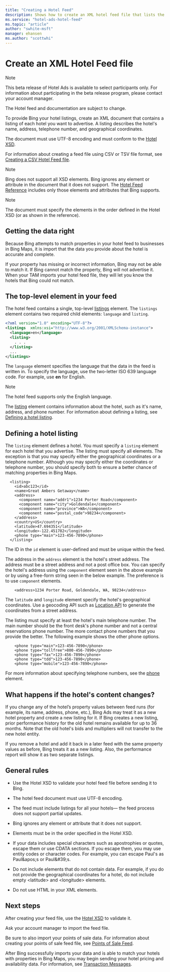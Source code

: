 ```yaml
---
title: "Creating a Hotel Feed"
description: Shows how to create an XML hotel feed file that lists the hotel properties you want to advertise.
ms.service: "hotel-ads-hotel-feed"
ms.topic: "article"
author: "swhite-msft"
manager: ehansen
ms.author: "scottwhi"
---
```


# Create an XML Hotel Feed file

> [!NOTE]
> This beta release of Hotel Ads is available to select participants only. For information about participating in the beta release program, please contact your account manager.
>
> The Hotel feed and documentation are subject to change. 

To provide Bing your hotel listings, create an XML document that contains a listing of each hotel you want to advertise. A listing describes the hotel's name, address, telephone number, and geographical coordinates.

The document must use UTF-8 encoding and must conform to the [Hotel XSD](https://bhacstatic.blob.core.windows.net/schemas/hotel.xsd). 

For information about creating a feed file using CSV or TSV file format, see [Creating a CSV Hotel Feed file](create-csv-hotel-feed.md).

> [!NOTE]
> Bing does not support all XSD elements. Bing ignores any element or attribute in the document that it does not support. The [Hotel Feed Reference](../hotel-feed/reference.md) includes only those elements and attributes that Bing supports. 

> [!NOTE]
> The document must specify the elements in the order defined in the Hotel XSD (or as shown in the reference).



## Getting the data right

Because Bing attempts to match properties in your hotel feed to businesses in Bing Maps, it is import that the data you provide about the hotel is accurate and complete.

If your property has missing or incorrect information, Bing may not be able to match it. If Bing cannot match the property, Bing will not advertise it. When your TAM imports your hotel feed file, they will let you know the hotels that Bing could not match.


## The top-level element in your feed

The hotel feed contains a single, top-level [listings](../hotel-feed/reference.md#listings) element. The `listings` element contains two required child elements: `language` and `listing`. 

```xml
<?xml version="1.0" encoding="UTF-8"?>
<listings  xmlns:xsi="http://www.w3.org/2001/XMLSchema-instance">
  <language>en</language>
  <listing>
    . . .
  </listing>
  ...
</listings>
```

The `language` element specifies the language that the data in the feed is written in. To specify the language, use the two-letter ISO 639 language code. For example, use **en** for English.

> [!NOTE]
> The hotel feed supports only the English language.

The [listing](../hotel-feed/reference.md#listingstype) element contains information about the hotel, such as it's name, address, and phone number. For information about defining a listing, see [Defining a hotel listing](#defining-a-hotel-listing).


## Defining a hotel listing

The `listing` element defines a hotel. You must specify a `listing` element for each hotel that you advertise. The listing must specify all elements. The exception is that you may specify either the geographical coordinates or a telephone number. Although you may specify either the coordinates or telephone number, you should specify both to ensure a better chance of matching properties in Bing Maps.

```
  <listing>
    <id>abc123</id>
    <name>Great Ambers Getaway</name>
    <address>
      <component name="addr1">1234 Porter Road</component>
      <component name="city">Goldendale</component>
      <component name="province">WA</component>
      <component name="postal_code">98234</component>
    </address>
    <country>US</country>
    <latitude>47.694351</latitude>
    <longitude>-122.451782</longitude>
    <phone type="main">123-456-7890</phone>
  </listing>
```

The ID in the `id` element is user-defined and must be unique within the feed.

The address in the `address` element is the hotel's street address. The address must be a street address and not a post office box. You can specify the hotel's address using the `component` element seen in the above example or by using a free-form string seen in the below example. The preference is to use `component` elements.

```
    <address>1234 Porter Road, Goldendale, WA, 98234</address>
```

The `latitude` and `longitude` element specify the hotel's geographical coordinates. Use a geocoding API such as [Location API](https://msdn.microsoft.com/library/ff701715.aspx) to generate the coordinates from a street address.

The listing must specify at least the hotel's main telephone number. The main number should be the front desk's phone number and not a central reservations phone number. The more contact phone numbers that you provide the better. The following example shows the other phone options.

```
    <phone type="main">123-456-7890</phone>
    <phone type="tollfree">800-456-7890</phone>
    <phone type="fax">123-456-7890</phone>
    <phone type="tdd">123-456-7890</phone>
    <phone type="mobile">123-456-7890</phone>
```

For more information about specifying telephone numbers, see the [phone](../hotel-feed/reference.md#phone) element.


## What happens if the hotel's content changes?


If you change any of the hotel’s property values between feed runs (for example, its name, address, phone, etc.), Bing Ads may treat it as a new hotel property and create a new listing for it. If Bing creates a new listing, prior performance history for the old hotel remains available for up to 36 months. Note that the old hotel's bids and multipliers will not transfer to the new hotel entity. 

If you remove a hotel and add it back in a later feed with the same property values as before, Bing treats it as a new listing. Also, the performance report will show it as two separate listings.




## General rules

- Use the Hotel XSD to validate your hotel feed file before sending it to Bing.
  
- The hotel feed document must use UTF-8 encoding.
  
- The feed must include listings for all your hotels&mdash; the feed process does not support partial updates.
  
- Bing ignores any element or attribute that it does not support.
  
- Elements must be in the order specified in the Hotel XSD.
  
- If your data includes special characters such as apostrophies or quotes, escape them or use CDATA sections. If you escape them, you may use entity codes or character codes. For example, you can escape Paul's as Paul\&apos;s or Paul\&#39;s.
  
- Do not include elements that do not contain data. For example, if you do not provide the geographical coordinates for a hotel, do not include empty \<latitude\> and \<longitude\> elements.
    
- Do not use HTML in your XML elements.
  


## Next steps

After creating your feed file, use the [Hotel XSD](https://bhacstatic.blob.core.windows.net/schemas/hotel.xsd) to validate it.

Ask your account manager to import the feed file.

Be sure to also import your points of sale data. For information about creating your points of sale feed file, see [Points of Sale Feed](../pos-feed/pos-feed.md).

After Bing successfully imports your data and is able to match your hotels with properties in Bing Maps, you may begin sending your hotel pricing and availability data. For information, see [Transaction Messages](../transaction-message/transaction-message.md). 
